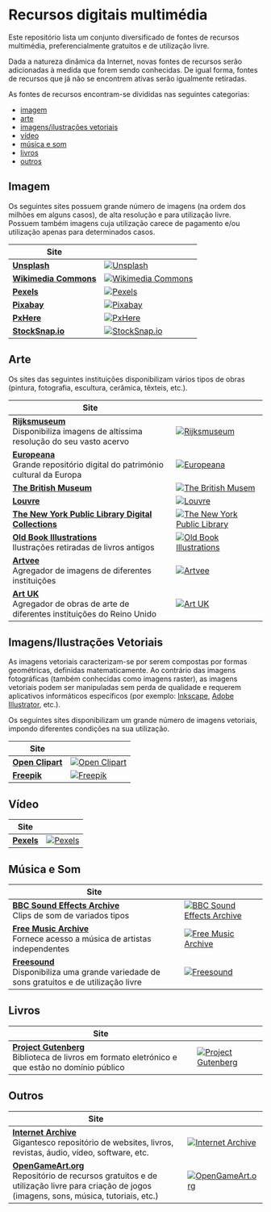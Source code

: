 # Recursos digitais multimédia

Este repositório lista um conjunto diversificado de fontes de recursos multimédia, preferencialmente gratuitos e de utilização livre.

Dada a natureza dinâmica da Internet, novas fontes de recursos serão adicionadas à medida que forem sendo conhecidas. De igual forma, fontes de recursos que já não se encontrem ativas serão igualmente retiradas.

As fontes de recursos encontram-se divididas nas seguintes categorias:

- [imagem](#imagem)
- [arte](#arte)
- [imagens/ilustrações vetoriais](#vetoriais)
- [vídeo](#video)
- [música e som](#musicasom)
- [livros](#livros)
- [outros](#outros)


## <a id="imagem">Imagem</a>

Os seguintes sites possuem grande número de imagens (na ordem dos milhões em alguns casos), de alta resolução e para utilização livre. Possuem também imagens cuja utilização carece de pagamento e/ou utilização apenas para determinados casos. 

|Site||
|---|---|
|**[Unsplash](https://unsplash.com/)**|<a href="https://unsplash.com/" target="_blank"><img src="imagens/unsplash.jpg" alt="Unsplash"></a>|
|**[Wikimedia Commons](https://commons.wikimedia.org/wiki/Main_Page)**|<a href="https://commons.wikimedia.org/wiki/Main_Page" target="_blank"><img src="imagens/wikimedia.jpg" alt="Wikimedia Commons"></a>|
|**[Pexels](https://www.pexels.com/)**|<a href="https://www.pexels.com/" target="_blank"><img src="imagens/pexels.jpg" alt="Pexels"></a>|
|**[Pixabay](https://pixabay.com/)**|<a href="https://pixabay.com/" target="_blank"><img src="imagens/pixabay.jpg" alt="Pixabay"></a>|
|**[PxHere](https://pxhere.com/)**|<a href="https://pxhere.com/" target="_blank"><img src="imagens/pxhere.jpg" alt="PxHere"></a>|
|**[StockSnap.io](https://stocksnap.io/)**|<a href="https://stocksnap.io/" target="_blank"><img src="imagens/stocksnap-io.jpg" alt="StockSnap.io"></a>|

## <a id="arte">Arte</a>

Os sites das seguintes instituições disponibilizam vários tipos de obras (pintura, fotografia, escultura, cerâmica, têxteis, etc.).

|Site||
|---|---|
|**[Rijksmuseum](https://www.rijksmuseum.nl/en)**<br>Disponibiliza imagens de altíssima resolução do seu vasto acervo|<a href="https://www.rijksmuseum.nl/en" target="_blank"><img src="imagens/rijksmuseum.jpg" alt="Rijksmuseum"></a>|
|**[Europeana](https://www.europeana.eu/pt)**<br>Grande repositório digital do património cultural da Europa|<a href="https://www.europeana.eu/pt" target="_blank"><img src="imagens/europeana.jpg" alt="Europeana"></a>|
|**[The British Museum](https://www.britishmuseum.org/)**|<a href="https://www.britishmuseum.org/" target="_blank"><img src="imagens/british-museum.jpg" alt="The British Musem">|
|**[Louvre](https://www.louvre.fr/en)**|<a href="https://www.louvre.fr/en" target="_blank"><img src="imagens/louvre.jpg" alt="Louvre"></a>|
|**[The New York Public Library Digital Collections](https://digitalcollections.nypl.org/)**|<a href="https://digitalcollections.nypl.org/" target="_blank"><img src="imagens/new-york-public-library.jpg" alt="The New York Public Library"></a>|
|**[Old Book Illustrations](https://www.oldbookillustrations.com/)**<br>Ilustrações retiradas de livros antigos|<a href="https://www.oldbookillustrations.com/" target="_blank"><img src="imagens/old-book-illustrations.jpg" alt="Old Book Illustrations"></a>|
|**[Artvee](https://artvee.com/)**<br>Agregador de imagens de diferentes instituições|<a href="https://artvee.com/" target="_blank"><img src="imagens/artvee.jpg" alt="Artvee"></a>|
|**[Art UK](https://artuk.org/)**<br>Agregador de obras de arte de diferentes instituições do Reino Unido|<a href="https://artuk.org/" target="_blank"><img src="imagens/art-uk.jpg" alt="Art UK"></a>|


## <a id="vetoriais">Imagens/Ilustrações Vetoriais</a>

As imagens vetoriais caracterizam-se por serem compostas por formas geométricas, definidas matematicamente. Ao contrário das imagens fotográficas (também conhecidas como imagens raster), as imagens vetoriais podem ser manipuladas sem perda de qualidade e requerem aplicativos informáticos específicos (por exemplo: [Inkscape](https://inkscape.org/), [Adobe Illustrator](https://www.adobe.com/pt/products/illustrator.html), etc.).

Os seguintes sites disponibilizam um grande número de imagens vetoriais, impondo diferentes condições na sua utilização.

|Site||
|---|---|
|**[Open Clipart](https://openclipart.org/)**|<a href="https://openclipart.org/" target="_blank"><img src="imagens/openclipart.jpg" alt="Open Clipart"></a>|
|**[Freepik](https://www.freepik.com/vectors)**|<a href="https://www.freepik.com/vectors" target="_blank"><img src="imagens/freepik.jpg" alt="Freepik"></a>|

## <a id="video">Vídeo</a>

|Site||
|---|---|
|**[Pexels](https://www.pexels.com/videos/)**|<a href="https://www.pexels.com/videos/" target="_blank"><img src="imagens/pexels-video.jpg" alt="Pexels"></a>|

## <a id="musicasom">Música e Som</a>

|Site||
|---|---|
|**[BBC Sound Effects Archive](https://sound-effects.bbcrewind.co.uk/)**<br>Clips de som de variados tipos|<a href="https://sound-effects.bbcrewind.co.uk/" target="_blank"><img src="imagens/bbc-sound-effects.jpg" alt="BBC Sound Effects Archive"></a>|
|**[Free Music Archive](https://freemusicarchive.org/)**<br>Fornece acesso a música de artistas independentes|<a href="https://freemusicarchive.org/" target="_blank"><img src="imagens/free-music-archive.jpg" alt="Free Music Archive"></a>|
|**[Freesound](https://freesound.org/)**<br>Disponibiliza uma grande variedade de sons gratuitos e de utilização livre|<a href="https://freesound.org/" target="_blank"><img src="imagens/freesound.jpg" alt="Freesound"></a>|

## <a id="livros">Livros</a>

|Site||
|---|---|
|**[Project Gutenberg](https://www.gutenberg.org/)**<br>Biblioteca de livros em formato eletrónico e que estão no domínio público|<a href="https://www.gutenberg.org/" target="_blank"><img src="imagens/project-gutenberg.jpg" alt="Project Gutenberg"></a>|

## <a id="outros">Outros</a>

|Site||
|---|---|
|**[Internet Archive](https://archive.org/)**<br>Gigantesco repositório de websites, livros, revistas, áudio, vídeo, software, etc.|<a href="https://archive.org/" target="_blank"><img src="imagens/internet-archive.jpg" alt="Internet Archive"></a>|
|**[OpenGameArt.org](https://opengameart.org/)**<br>Repositório de recursos gratuitos e de utilização livre para criação de jogos (imagens, sons, música, tutoriais, etc.)|<a href="https://opengameart.org/" target="_blank"><img src="imagens/open-game-art.jpg" alt="OpenGameArt.org"></a>|